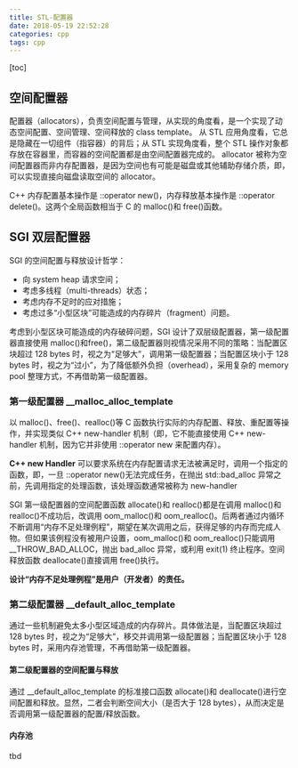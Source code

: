 ```yaml
---
title: STL-配置器
date: 2018-05-19 22:52:28
categories: cpp
tags: cpp
---
```

[toc]
## 空间配置器
配置器（allocators），负责空间配置与管理，从实现的角度看，是一个实现了动态空间配置、空间管理、空间释放的 class template。
从 STL 应用角度看，它总是隐藏在一切组件（指容器）的背后；从 STL 实现角度看，整个 STL 操作对象都存放在容器里，而容器的空间配置都是由空间配置器完成的。
allocator 被称为空间配置器而非内存配置器，是因为空间也有可能是磁盘或其他辅助存储介质，即，可以实现直接向磁盘读取空间的 allocator。

C++ 内存配置基本操作是 ::operator new()，内存释放基本操作是 ::operator delete()。这两个全局函数相当于 C 的 malloc()和 free()函数。

## SGI 双层配置器
SGI 的空间配置与释放设计哲学：
* 向 system heap 请求空间；
* 考虑多线程（multi-threads）状态；
* 考虑内存不足时的应对措施；
* 考虑过多“小型区块”可能造成的内存碎片（fragment）问题。

考虑到小型区块可能造成的内存破碎问题，SGI 设计了双层级配置器，第一级配置器直接使用 malloc()和free()，第二级配置器则视情况采用不同的策略：当配置区块超过 128 bytes 时，视之为“足够大”，调用第一级配置器；当配置区块小于 128 bytes 时，视之为“过小”，为了降低额外负担（overhead），采用复杂的 memory pool 整理方式，不再借助第一级配置器。

### 第一级配置器 __malloc_alloc_template
以 malloc()、free()、realloc()等 C 函数执行实际的内存配置、释放、重配置等操作，并实现类似 C++ new-handler 机制（即，它不能直接使用 C++ new-handler 机制，因为它并非使用 ::operator new 来配置内存）。

**C++ new Handler**
可以要求系统在内存配置请求无法被满足时，调用一个指定的函数，即，一旦 ::operator new()无法完成任务，在抛出 std::bad_alloc 异常之前，先调用指定的处理函数，该处理函数通常被称为 new-handler

SGI 第一级配置器的空间配置函数 allocate()和 realloc()都是在调用 malloc()和realloc()不成功后，改调用 oom_malloc()和 oom_realloc()。后两者通过内循环不断调用“内存不足处理例程”，期望在某次调用之后，获得足够的内存而完成人物。但如果该例程没有被用户设置，oom_malloc()和 oom_realloc()只能调用 __THROW_BAD_ALLOC，抛出 bad_alloc 异常，或利用 exit(1) 终止程序。空间释放函数 deallocate()直接调用 free()执行。

**设计“内存不足处理例程”是用户（开发者）的责任。**

### 第二级配置器 __default_alloc_template
通过一些机制避免太多小型区域造成的内存碎片。具体做法是，当配置区块超过 128 bytes 时，视之为“足够大”，移交并调用第一级配置器；当配置区块小于 128 bytes 时，采用内存池管理，不再借助第一级配置器。

#### 第二级配置器的空间配置与释放
通过 __default_alloc_template 的标准接口函数 allocate()和 deallocate()进行空间配置和释放。显然，二者会判断空间大小（是否大于 128 bytes），从而决定是否调用第一级配置器的配置/释放函数。

#### 内存池
tbd